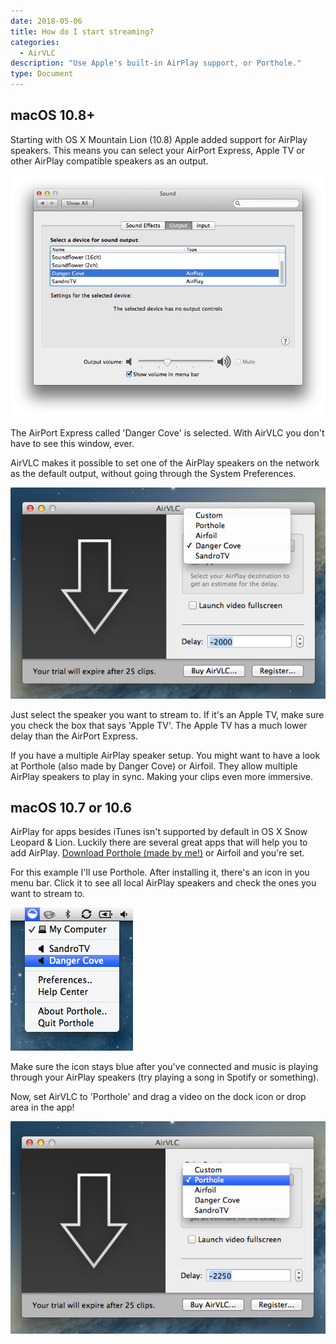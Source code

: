 ```yaml
---
date: 2018-05-06
title: How do I start streaming?
categories:
  - AirVLC 
description: "Use Apple's built-in AirPlay support, or Porthole."
type: Document
---
```


## macOS 10.8+

Starting with OS X Mountain Lion (10.8) Apple added support for AirPlay speakers. This means you can select your AirPort Express, Apple TV or other AirPlay compatible speakers as an output.

![The AirPort Express called 'Danger Cove' is selected. With AirVLC you don't have to see this window, ever.](/images/screenshots/1uwq4qyc4ziow5ihlmu3hzl7ghsspyntkbc7j7uhcgouyqb2nd.png)

The AirPort Express called 'Danger Cove' is selected. With AirVLC you don't have to see this window, ever.

AirVLC makes it possible to set one of the AirPlay speakers on the network as the default output, without going through the System Preferences.

![Select the AirPlay speaker you want to stream to from AirVLC.](/images/screenshots/24rn9ja78wd6bf4vhgseor84o89hmqs3398zj0w6pxiw3hn9oh.png)

Just select the speaker you want to stream to. If it's an Apple TV, make sure you check the box that says 'Apple TV'. The Apple TV has a much lower delay than the AirPort Express.

If you have a multiple AirPlay speaker setup. You might want to have a look at Porthole (also made by Danger Cove) or Airfoil. They allow multiple AirPlay speakers to play in sync. Making your clips even more immersive.

## macOS 10.7 or 10.6

AirPlay for apps besides iTunes isn't supported by default in OS X Snow Leopard & Lion. Luckily there are several great apps that will help you to add AirPlay. [Download Porthole (made by me!)](https://www.dangercove.com/porthole) or Airfoil and you're set.

For this example I'll use Porthole. After installing it, there's an icon in you menu bar. Click it to see all local AirPlay speakers and check the ones you want to stream to.

![Select the AirPlay speaker in Porthole or Airfoil.](/images/screenshots/8rtw20i9p4hlkxhfvg382i7z7tayi81zdb6ckvoo5qzu4eo981.png)

Make sure the icon stays blue after you've connected and music is playing through your AirPlay speakers (try playing a song in Spotify or something).

Now, set AirVLC to 'Porthole' and drag a video on the dock icon or drop area in the app!

![Select Porthole or Airfoil in AirVLC.](/images/screenshots/1vdenv92yje9m6ofnwjkeu8ipm6uhhcd0zo0lebydwkazo2qv9.png)
